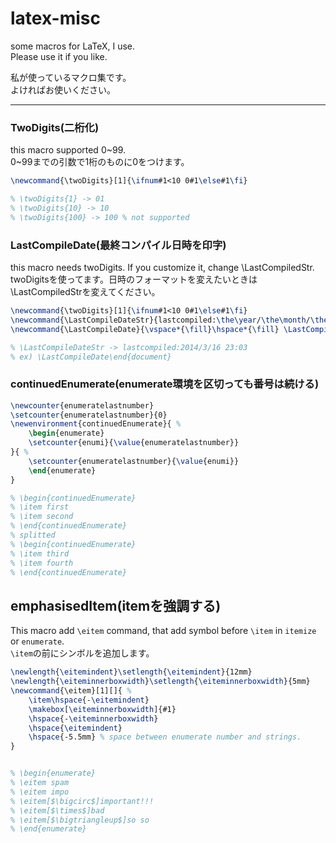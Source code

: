 latex-misc
==========

some macros for LaTeX, I use.  
Please use it if you like.


私が使っているマクロ集です。  
よければお使いください。

- - -

### TwoDigits(二桁化)
this macro supported 0~99.  
0~99までの引数で1桁のものに0をつけます。

```latex
\newcommand{\twoDigits}[1]{\ifnum#1<10 0#1\else#1\fi}

% \twoDigits{1} -> 01
% \twoDigits{10} -> 10
% \twoDigits{100} -> 100 % not supported
```

### LastCompileDate(最終コンパイル日時を印字)
this macro needs twoDigits. If you customize it, change \LastCompiledStr.  
twoDigitsを使ってます。日時のフォーマットを変えたいときは\LastCompiledStrを変えてください。

``` latex
\newcommand{\twoDigits}[1]{\ifnum#1<10 0#1\else#1\fi}
\newcommand{\LastCompileDateStr}{lastcompiled:\the\year/\the\month/\the\day~\twoDigits{\the\hour}:\twoDigits{\the\minute}}
\newcommand{\LastCompileDate}{\vspace*{\fill}\hspace*{\fill} \LastCompileDateStr}

% \LastCompileDateStr -> lastcompiled:2014/3/16 23:03
% ex) \LastCompileDate\end{document}
```

### continuedEnumerate(enumerate環境を区切っても番号は続ける)

``` latex
\newcounter{enumeratelastnumber}
\setcounter{enumeratelastnumber}{0}
\newenvironment{continuedEnumerate}{ %
	\begin{enumerate}
	\setcounter{enumi}{\value{enumeratelastnumber}}
}{ %
	\setcounter{enumeratelastnumber}{\value{enumi}}
	\end{enumerate}
}

% \begin{continuedEnumerate}
% \item first
% \item second
% \end{continuedEnumerate}
% splitted
% \begin{continuedEnumerate}
% \item third
% \item fourth
% \end{continuedEnumerate}
```

## emphasisedItem(itemを強調する)
This macro add `\eitem` command, that add symbol before `\item` in `itemize` or `enumerate`.  
`\item`の前にシンボルを追加します。

``` latex
\newlength{\eitemindent}\setlength{\eitemindent}{12mm}
\newlength{\eiteminnerboxwidth}\setlength{\eiteminnerboxwidth}{5mm}
\newcommand{\eitem}[1][]{ %
	\item\hspace{-\eitemindent}
	\makebox[\eiteminnerboxwidth]{#1}
	\hspace{-\eiteminnerboxwidth}
	\hspace{\eitemindent}
	\hspace{-5.5mm} % space between enumerate number and strings. 
}


% \begin{enumerate}
% \eitem spam
% \eitem impo
% \eitem[$\bigcirc$]important!!!
% \eitem[$\times$]bad
% \eitem[$\bigtriangleup$]so so
% \end{enumerate}
```
